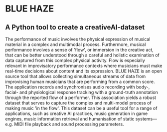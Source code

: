 # BLUE HAZE
## A Python tool to create a creativeAI-dataset


The performance of music involves the physical expression of musical material in a complex and multimodal process. Furthermore, musical performance involves a sense of 'flow', or immersion in the creative act, that can be better understood through a careful and holistic examination of data captured from this complex physical activity. Flow is especially relevant in improvisatory performance contexts where musicians must make real-time decisions about content and its expression. BLUE HAZE is an open source tool that allows collecting simultaneous streams of data from improvising human musicians that are performing from a common score. The application records and synchronises audio recording with body-, facial- and physiological response tracking with a ground-truth annotation through the reported flow of a performer. This association yields a robust dataset that serves to capture the complex and multi-model process of making music 'in the flow'. This dataset can be a useful tool for a range of applications, such as creative AI practices, music generation in game engines, music information retrieval and humanisation of static systems—e.g. MIDI file playback and sound processing parameters.


